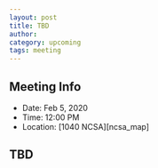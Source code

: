 ```yaml
---
layout: post
title: TBD
author:
category: upcoming
tags: meeting
---
```


## Meeting Info

* Date: Feb 5, 2020
* Time: 12:00 PM
* Location: [1040 NCSA][ncsa_map]

## TBD
